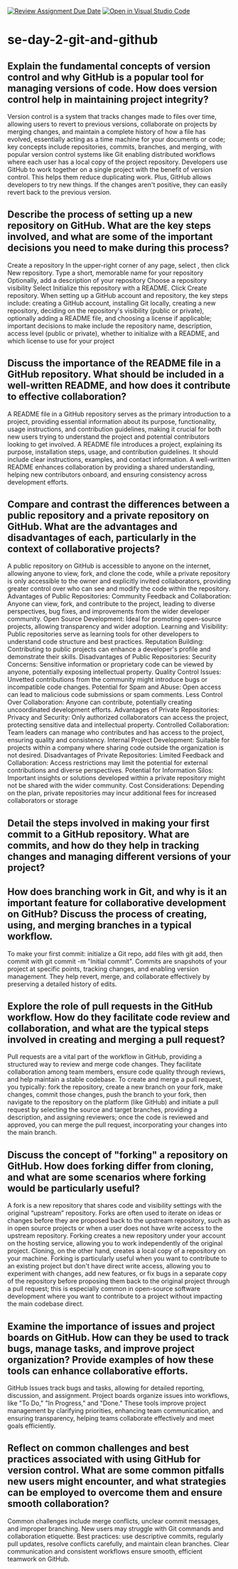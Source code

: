 [![Review Assignment Due Date](https://classroom.github.com/assets/deadline-readme-button-22041afd0340ce965d47ae6ef1cefeee28c7c493a6346c4f15d667ab976d596c.svg)](https://classroom.github.com/a/8wgCKhpZ)
[![Open in Visual Studio Code](https://classroom.github.com/assets/open-in-vscode-2e0aaae1b6195c2367325f4f02e2d04e9abb55f0b24a779b69b11b9e10269abc.svg)](https://classroom.github.com/online_ide?assignment_repo_id=18444798&assignment_repo_type=AssignmentRepo)
# se-day-2-git-and-github
## Explain the fundamental concepts of version control and why GitHub is a popular tool for managing versions of code. How does version control help in maintaining project integrity?
Version control is a system that tracks changes made to files over time, allowing users to revert to previous versions, collaborate on projects by merging changes, and maintain a complete history of how a file has evolved, essentially acting as a time machine for your documents or code; key concepts include repositories, commits, branches, and merging, with popular version control systems like Git enabling distributed workflows where each user has a local copy of the project repository. Developers use GitHub to work together on a single project with the benefit of version control. This helps them reduce duplicating work. Plus, GitHub allows developers to try new things. If the changes aren't positive, they can easily revert back to the previous version.


## Describe the process of setting up a new repository on GitHub. What are the key steps involved, and what are some of the important decisions you need to make during this process?
Create a repository
In the upper-right corner of any page, select , then click New repository.
Type a short, memorable name for your repository
Optionally, add a description of your repository
Choose a repository visibility
Select Initialize this repository with a README.
Click Create repository.
When setting up a GitHub account and repository, the key steps include: creating a GitHub account, installing Git locally, creating a new repository, deciding on the repository's visibility (public or private), optionally adding a README file, and choosing a license if applicable; important decisions to make include the repository name, description, access level (public or private), whether to initialize with a README, and which license to use for your project

## Discuss the importance of the README file in a GitHub repository. What should be included in a well-written README, and how does it contribute to effective collaboration?
A README file in a GitHub repository serves as the primary introduction to a project, providing essential information about its purpose, functionality, usage instructions, and contribution guidelines, making it crucial for both new users trying to understand the project and potential contributors looking to get involved. A README file introduces a project, explaining its purpose, installation steps, usage, and contribution guidelines. It should include clear instructions, examples, and contact information. A well-written README enhances collaboration by providing a shared understanding, helping new contributors onboard, and ensuring consistency across development efforts.

## Compare and contrast the differences between a public repository and a private repository on GitHub. What are the advantages and disadvantages of each, particularly in the context of collaborative projects?
A public repository on GitHub is accessible to anyone on the internet, allowing anyone to view, fork, and clone the code, while a private repository is only accessible to the owner and explicitly invited collaborators, providing greater control over who can see and modify the code within the repository.
Advantages of Public Repositories:
Community Feedback and Collaboration:
Anyone can view, fork, and contribute to the project, leading to diverse perspectives, bug fixes, and improvements from the wider developer community. 
Open Source Development:
Ideal for promoting open-source projects, allowing transparency and wider adoption. 
Learning and Visibility:
Public repositories serve as learning tools for other developers to understand code structure and best practices. 
Reputation Building:
Contributing to public projects can enhance a developer's profile and demonstrate their skills. 
Disadvantages of Public Repositories:
Security Concerns:
Sensitive information or proprietary code can be viewed by anyone, potentially exposing intellectual property. 
Quality Control Issues:
Unvetted contributions from the community might introduce bugs or incompatible code changes. 
Potential for Spam and Abuse:
Open access can lead to malicious code submissions or spam comments. 
Less Control Over Collaboration:
Anyone can contribute, potentially creating uncoordinated development efforts. 
Advantages of Private Repositories:
Privacy and Security:
Only authorized collaborators can access the project, protecting sensitive data and intellectual property.
Controlled Collaboration:
Team leaders can manage who contributes and has access to the project, ensuring quality and consistency.
Internal Project Development:
Suitable for projects within a company where sharing code outside the organization is not desired. 
Disadvantages of Private Repositories:
Limited Feedback and Collaboration:
Access restrictions may limit the potential for external contributions and diverse perspectives. 
Potential for Information Silos:
Important insights or solutions developed within a private repository might not be shared with the wider community. 
Cost Considerations:
Depending on the plan, private repositories may incur additional fees for increased collaborators or storage

## Detail the steps involved in making your first commit to a GitHub repository. What are commits, and how do they help in tracking changes and managing different versions of your project?

## How does branching work in Git, and why is it an important feature for collaborative development on GitHub? Discuss the process of creating, using, and merging branches in a typical workflow.
To make your first commit: initialize a Git repo, add files with git add, then commit with git commit -m "Initial commit". Commits are snapshots of your project at specific points, tracking changes, and enabling version management. They help revert, merge, and collaborate effectively by preserving a detailed history of edits.

## Explore the role of pull requests in the GitHub workflow. How do they facilitate code review and collaboration, and what are the typical steps involved in creating and merging a pull request?
Pull requests are a vital part of the workflow in GitHub, providing a structured way to review and merge code changes. They facilitate collaboration among team members, ensure code quality through reviews, and help maintain a stable codebase. To create and merge a pull request, you typically: fork the repository, create a new branch on your fork, make changes, commit those changes, push the branch to your fork, then navigate to the repository on the platform (like GitHub) and initiate a pull request by selecting the source and target branches, providing a description, and assigning reviewers; once the code is reviewed and approved, you can merge the pull request, incorporating your changes into the main branch.

## Discuss the concept of "forking" a repository on GitHub. How does forking differ from cloning, and what are some scenarios where forking would be particularly useful?
A fork is a new repository that shares code and visibility settings with the original “upstream” repository. Forks are often used to iterate on ideas or changes before they are proposed back to the upstream repository, such as in open source projects or when a user does not have write access to the upstream repository. Forking creates a new repository under your account on the hosting service, allowing you to work independently of the original project. Cloning, on the other hand, creates a local copy of a repository on your machine.
Forking is particularly useful when you want to contribute to an existing project but don't have direct write access, allowing you to experiment with changes, add new features, or fix bugs in a separate copy of the repository before proposing them back to the original project through a pull request; this is especially common in open-source software development where you want to contribute to a project without impacting the main codebase direct.
## Examine the importance of issues and project boards on GitHub. How can they be used to track bugs, manage tasks, and improve project organization? Provide examples of how these tools can enhance collaborative efforts.
GitHub Issues track bugs and tasks, allowing for detailed reporting, discussion, and assignment. Project boards organize issues into workflows, like "To Do," "In Progress," and "Done." These tools improve project management by clarifying priorities, enhancing team communication, and ensuring transparency, helping teams collaborate effectively and meet goals efficiently.

## Reflect on common challenges and best practices associated with using GitHub for version control. What are some common pitfalls new users might encounter, and what strategies can be employed to overcome them and ensure smooth collaboration?
Common challenges include merge conflicts, unclear commit messages, and improper branching. New users may struggle with Git commands and collaboration etiquette. Best practices: use descriptive commits, regularly pull updates, resolve conflicts carefully, and maintain clean branches. Clear communication and consistent workflows ensure smooth, efficient teamwork on GitHub.
